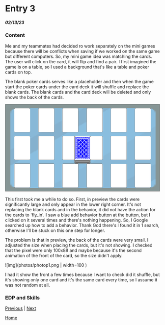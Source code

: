 # Entry 3
##### 02/13/23

### Content

Me and my teammates had decided ro work separately on the mini games because there will be conflicts when saving if we worked on the same game but different computers. So, my mini game idea was matching the cards. The user will click on the card, it will flip and find a pair. I first imagined the game is on a table, so I used a background that's like a table and poker cards on top.

The blank poker cards serves like a placeholder and then when the game start the poker cards under the card deck it will shuffle and replace the blank cards. The blank cards and the card deck will be deleted and only shows the back of the cards.

![img](photos/photos1.png)

This first took me a while to do so. First, in preview the cards were significantly large and only appear in the lower right corner. It's not replacing the blank cards and in the behavior, it did not have the action for the cards to 'fly_in'. I saw a blue add behavior button at the button, but I clicked on it several times and there's nothing happening. So, I Google searched up how to add a behavior. Thank God there's I found it in 1 search, otherwise I'll be stuck on this one step for longer.

The problem is that in preview, the back of the cards were very small. I adjusted the size when placing the cards, but it's not showing. I checked that the pixel were only 100x88 and maybe because it's the second animation of the front of the card, so the size didn't apply.

![img](photos/photop1.png | width=100 )

I had it show the front a few times because I want to check did it shuffle, but it's showing only one card and it's the same card every time, so I assume it was not random at all.

### EDP and Skills

[Previous](entry02.md) | [Next](entry04.md)

[Home](../README.md)
